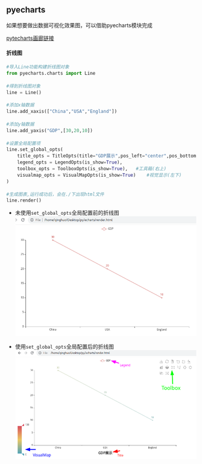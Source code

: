 ## pyecharts

如果想要做出数据可视化效果图，可以借助pyecharts模块完成

[pytecharts画廊链接](https://gallery.pyecharts.org)

#### 折线图

```py
#导入Line功能构建折线图对象
from pyecharts.charts import Line

#得到折线图对象
line = Line()

#添加x轴数据
line.add_xaxis(["China","USA","England"])

#添加y轴数据
line.add_yaxis("GDP",[30,20,10])

#设置全局配置项
line.set_global_opts(
    title_opts = TitleOpts(title="GDP展示",pos_left="center",pos_bottom="1%"),
    legend_opts = LegendOpts(is_show=True),
    toolbox_opts = ToolboxOpts(is_show=True),   #工具箱(右上)
    visualmap_opts = VisualMapOpts(is_show=True)    #视觉显示(左下)
)

#生成图表,运行成功后，会在./下出现html文件
line.render()
```
- 未使用```set_global_opts```全局配置前的折线图
![line_chart](../images/python/chart/line_chart.png)

- 使用```set_global_opts```全局配置后的折线图
![line_chart_global](../images/python/chart/line_chart_setglobal.png)
 
